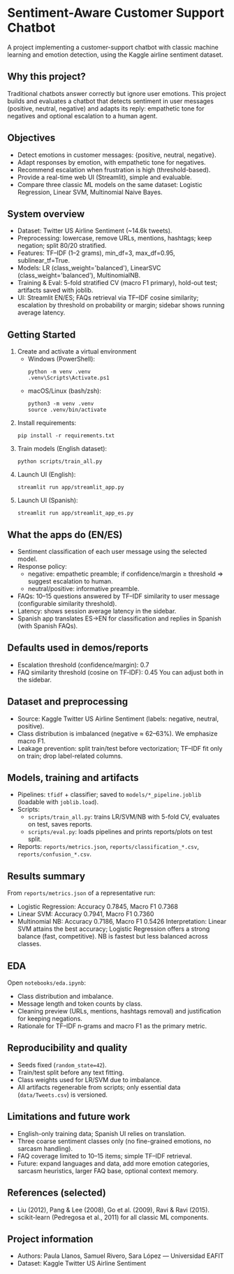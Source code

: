 # Sentiment-Aware Customer Support Chatbot

A project implementing a customer-support chatbot with classic machine learning and emotion detection, using the Kaggle airline sentiment dataset.

## Why this project?
Traditional chatbots answer correctly but ignore user emotions. This project builds and evaluates a chatbot that detects sentiment in user messages (positive, neutral, negative) and adapts its reply: empathetic tone for negatives  and optional escalation to a human agent.

## Objectives 
- Detect emotions in customer messages: {positive, neutral, negative}.
- Adapt responses by emotion, with empathetic tone for negatives.
- Recommend escalation when frustration is high (threshold-based).
- Provide a real-time web UI (Streamlit), simple and evaluable.
- Compare three classic ML models on the same dataset: Logistic Regression, Linear SVM, Multinomial Naive Bayes.

## System overview
- Dataset: Twitter US Airline Sentiment (~14.6k tweets).
- Preprocessing: lowercase, remove URLs, mentions, hashtags; keep negation; split 80/20 stratified.
- Features: TF–IDF (1–2 grams), min_df=3, max_df=0.95, sublinear_tf=True.
- Models: LR (class_weight='balanced'), LinearSVC (class_weight='balanced'), MultinomialNB.
- Training & Eval: 5-fold stratified CV (macro F1 primary), hold-out test; artifacts saved with joblib.
- UI: Streamlit EN/ES; FAQs retrieval via TF–IDF cosine similarity; escalation by threshold on probability or margin; sidebar shows running average latency.

## Getting Started

1. Create and activate a virtual environment
   - Windows (PowerShell):
     ```
     python -m venv .venv
     .venv\Scripts\Activate.ps1
     ```
   - macOS/Linux (bash/zsh):
     ```
     python3 -m venv .venv
     source .venv/bin/activate
     ```
2. Install requirements:
   ```
   pip install -r requirements.txt
   ```
3. Train models (English dataset):
   ```
   python scripts/train_all.py
   ```
4. Launch UI (English):
   ```
   streamlit run app/streamlit_app.py
   ```
5. Launch UI (Spanish):
   ```
   streamlit run app/streamlit_app_es.py
   ```

## What the apps do (EN/ES)
- Sentiment classification of each user message using the selected model.
- Response policy:
  - negative: empathetic preamble; if confidence/margin ≥ threshold ⇒ suggest escalation to human.
  - neutral/positive: informative preamble.
- FAQs: 10–15 questions answered by TF–IDF similarity to user message (configurable similarity threshold).
- Latency: shows session average latency in the sidebar.
- Spanish app translates ES→EN for classification and replies in Spanish (with Spanish FAQs).

## Defaults used in demos/reports
- Escalation threshold (confidence/margin): 0.7
- FAQ similarity threshold (cosine on TF‑IDF): 0.45
You can adjust both in the sidebar.

## Dataset and preprocessing
- Source: Kaggle Twitter US Airline Sentiment (labels: negative, neutral, positive).
- Class distribution is imbalanced (negative ≈ 62–63%). We emphasize macro F1.
- Leakage prevention: split train/test before vectorization; TF–IDF fit only on train; drop label-related columns.

## Models, training and artifacts
- Pipelines: `tfidf` + classifier; saved to `models/*_pipeline.joblib` (loadable with `joblib.load`).
- Scripts:
  - `scripts/train_all.py`: trains LR/SVM/NB with 5-fold CV, evaluates on test, saves reports.
  - `scripts/eval.py`: loads pipelines and prints reports/plots on test split.
- Reports: `reports/metrics.json`, `reports/classification_*.csv`, `reports/confusion_*.csv`.

## Results summary
From `reports/metrics.json` of a representative run:
- Logistic Regression: Accuracy 0.7845, Macro F1 0.7368
- Linear SVM: Accuracy 0.7941, Macro F1 0.7360
- Multinomial NB: Accuracy 0.7186, Macro F1 0.5426
Interpretation: Linear SVM attains the best accuracy; Logistic Regression offers a strong balance (fast, competitive). NB is fastest but less balanced across classes.

## EDA
Open `notebooks/eda.ipynb`:
- Class distribution and imbalance.
- Message length and token counts by class.
- Cleaning preview (URLs, mentions, hashtags removal) and justification for keeping negations.
- Rationale for TF–IDF n‑grams and macro F1 as the primary metric.

## Reproducibility and quality
- Seeds fixed (`random_state=42`).
- Train/test split before any text fitting.
- Class weights used for LR/SVM due to imbalance.
- All artifacts regenerable from scripts; only essential data (`data/Tweets.csv`) is versioned.

## Limitations and future work 
- English-only training data; Spanish UI relies on translation.
- Three coarse sentiment classes only (no fine-grained emotions, no sarcasm handling).
- FAQ coverage limited to 10–15 items; simple TF–IDF retrieval.
- Future: expand languages and data, add more emotion categories, sarcasm heuristics, larger FAQ base, optional context memory.

## References (selected)
- Liu (2012), Pang & Lee (2008), Go et al. (2009), Ravi & Ravi (2015).
- scikit-learn (Pedregosa et al., 2011) for all classic ML components.

## Project information
- Authors: Paula Llanos, Samuel Rivero, Sara López — Universidad EAFIT
- Dataset: Kaggle Twitter US Airline Sentiment
